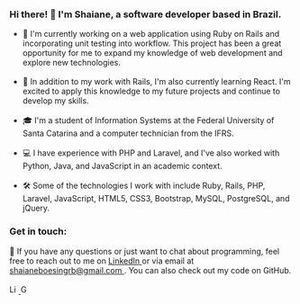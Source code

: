 ### Hi there! 👋 I'm Shaiane, a software developer based in Brazil.


<ul>
  <li> 🔭 I'm currently working on a web application using Ruby on Rails and incorporating unit testing into workflow. This project has been a great opportunity for me to expand my knowledge of web development and explore new technologies. </li>
  <br/>
  <li> 🌱 In addition to my work with Rails, I'm also currently learning React. I'm excited to apply this knowledge to my future projects and continue to develop my skills. </li>
<br/>
  <li> 🎓 I'm a student of Information Systems at the Federal University of Santa Catarina and a computer technician from the IFRS. </li>
<br/>
  <li> 💻 I have experience with PHP and Laravel, and I've also worked with Python, Java, and JavaScript in an academic context. </li>
<br/>
  <li>  🛠️ Some of the technologies I work with include Ruby, Rails, PHP, Laravel, JavaScript, HTML5, CSS3, Bootstrap, MySQL, PostgreSQL, and jQuery. </li>
</ul>


<h3> Get in touch: </h3>
<div> 💬 If you have any questions or just want to chat about programming, feel free to reach out to me on <a href="https://www.linkedin.com/in/shaiane-boesing-rodrigues-borges-3887941b2/" target="_blank"> LinkedIn  </a>  or via email at <a href="mailto:shaianeboesingrb@gmail.com" target="_blank"> shaianeboesingrb@gmail.com  </a> . You can also check out my code on GitHub. </div>
<br/>
<div>  
  <a href="https://www.linkedin.com/in/shaiane-boesing-rodrigues-borges-3887941b2/" target="_blank">
     <img src="https://cdn.svgporn.com/logos/linkedin-icon.svg" alt="Linkedin Logo" width="16">
  </a> 
  <a href="mailto:shaianeboesingrb@gmail.com" target="_blank">
    <img src="https://cdn.svgporn.com/logos/google-gmail.svg" alt="Gmail logo" height="16">
  </a>
</div>
